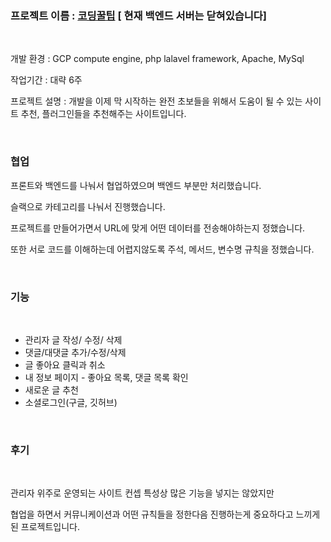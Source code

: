 ### 프로젝트 이름 : [코딩꿀팁](https://honeytip.kro.kr) [ 현재 백엔드 서버는 닫혀있습니다]
<br>

개발 환경 : GCP compute engine, php lalavel framework, Apache, MySql

작업기간 : 대략 6주

프로젝트 설명 : 개발을 이제 막 시작하는 완전 초보들을 위해서 도움이 될 수 있는 사이트 추천, 플러그인들을 추천해주는 사이트입니다.

<br>

### 협업

프론트와 백엔드를 나눠서 협업하였으며 백엔드 부분만 처리했습니다. 

슬랙으로 카테고리를 나눠서 진행했습니다.

프로젝트를 만들어가면서 URL에 맞게 어떤 데이터를 전송해야하는지 정했습니다.

또한 서로 코드를 이해하는데 어렵지않도록 주석, 메서드, 변수명 규칙을 정했습니다.

<br>

### 기능

<br>

 * 관리자 글 작성/ 수정/ 삭제
 * 댓글/대댓글 추가/수정/삭제
 * 글 좋아요 클릭과 취소
 * 내 정보 페이지 - 좋아요 목록, 댓글 목록 확인
 * 새로운 글 추천
 * 소셜로그인(구글, 깃허브)

<br>

### 후기

<br>

관리자 위주로 운영되는 사이트 컨셉 특성상 많은 기능을 넣지는 않았지만

협업을 하면서 커뮤니케이션과 어떤 규칙들을 정한다음 진행하는게 중요하다고 느끼게된 프로젝트입니다. 
